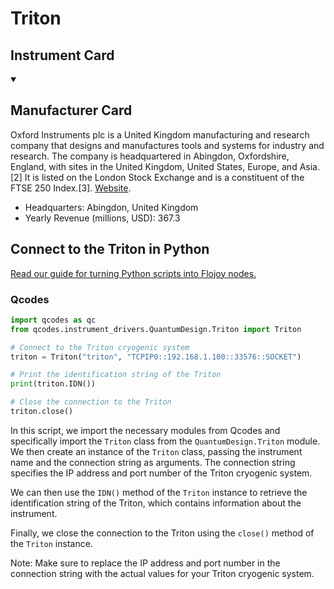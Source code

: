 
# Triton

## Instrument Card



<details open>
<summary><h2>Manufacturer Card</h2></summary>
Oxford Instruments plc is a United Kingdom manufacturing and research company that designs and manufactures tools and systems for industry and research. The company is headquartered in Abingdon, Oxfordshire, England, with sites in the United Kingdom, United States, Europe, and Asia.[2] It is listed on the London Stock Exchange and is a constituent of the FTSE 250 Index.[3]. <a href=https://www.oxinst.com/>Website</a>.

<ul>
  <li>Headquarters: Abingdon, United Kingdom</li>
  <li>Yearly Revenue (millions, USD): 367.3</li>
</ul>
</details>

## Connect to the Triton in Python

[Read our guide for turning Python scripts into Flojoy nodes.](https://docs.flojoy.ai/custom-nodes/creating-custom-node/)


### Qcodes


```python
import qcodes as qc
from qcodes.instrument_drivers.QuantumDesign.Triton import Triton

# Connect to the Triton cryogenic system
triton = Triton("triton", "TCPIP0::192.168.1.100::33576::SOCKET")

# Print the identification string of the Triton
print(triton.IDN())

# Close the connection to the Triton
triton.close()
```

In this script, we import the necessary modules from Qcodes and specifically import the `Triton` class from the `QuantumDesign.Triton` module. We then create an instance of the `Triton` class, passing the instrument name and the connection string as arguments. The connection string specifies the IP address and port number of the Triton cryogenic system.

We can then use the `IDN()` method of the `Triton` instance to retrieve the identification string of the Triton, which contains information about the instrument.

Finally, we close the connection to the Triton using the `close()` method of the `Triton` instance.

Note: Make sure to replace the IP address and port number in the connection string with the actual values for your Triton cryogenic system.

